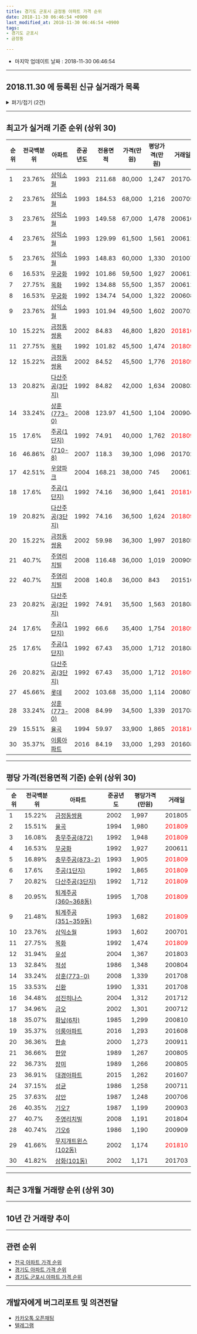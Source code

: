 ```yaml
---
title: 경기도 군포시 금정동 아파트 가격 순위
date: 2018-11-30 06:46:54 +0900
last_modified_at: 2018-11-30 06:46:54 +0900
tags:
- 경기도 군포시
- 금정동

---
```


* 마지막 업데이트 날짜 : 2018-11-30 06:46:54

---

## 2018.11.30 에 등록된 신규 실거래가 목록

<details>
<summary>펴기/접기 (2건)</summary>
<div markdown="1">

|아파트|전국백분위|준공년도|전용면적|가격(만원)|평당가격(만원)|거래일|
|---|---|---|---|---|---|---|
|[충무주공(872)](https://search.naver.com/search.naver?query=%EA%B2%BD%EA%B8%B0%EB%8F%84+%EA%B5%B0%ED%8F%AC%EC%8B%9C+%EA%B8%88%EC%A0%95%EB%8F%99+%EC%B6%A9%EB%AC%B4%EC%A3%BC%EA%B3%B5%28872%29)|16.08%|1992|44.06|20,000|1,497|<span style="color:red">201811</span>|
|[충무주공(872)](https://search.naver.com/search.naver?query=%EA%B2%BD%EA%B8%B0%EB%8F%84+%EA%B5%B0%ED%8F%AC%EC%8B%9C+%EA%B8%88%EC%A0%95%EB%8F%99+%EC%B6%A9%EB%AC%B4%EC%A3%BC%EA%B3%B5%28872%29)|16.08%|1992|44.06|22,900|1,715|<span style="color:red">201811</span>|


</div>
</details>

---

## 최고가 실거래 기준 순위 (상위 30)


|순위|전국백분위|아파트|준공년도|전용면적|가격(만원)|평당가격(만원)|거래일|
|---|---|---|---|---|---|---|---|
|1|23.76%|[삼익소월](https://search.naver.com/search.naver?query=%EA%B2%BD%EA%B8%B0%EB%8F%84+%EA%B5%B0%ED%8F%AC%EC%8B%9C+%EA%B8%88%EC%A0%95%EB%8F%99+%EC%82%BC%EC%9D%B5%EC%86%8C%EC%9B%94)|1993|211.68|80,000|1,247|201704|
|2|23.76%|[삼익소월](https://search.naver.com/search.naver?query=%EA%B2%BD%EA%B8%B0%EB%8F%84+%EA%B5%B0%ED%8F%AC%EC%8B%9C+%EA%B8%88%EC%A0%95%EB%8F%99+%EC%82%BC%EC%9D%B5%EC%86%8C%EC%9B%94)|1993|184.53|68,000|1,216|200705|
|3|23.76%|[삼익소월](https://search.naver.com/search.naver?query=%EA%B2%BD%EA%B8%B0%EB%8F%84+%EA%B5%B0%ED%8F%AC%EC%8B%9C+%EA%B8%88%EC%A0%95%EB%8F%99+%EC%82%BC%EC%9D%B5%EC%86%8C%EC%9B%94)|1993|149.58|67,000|1,478|200610|
|4|23.76%|[삼익소월](https://search.naver.com/search.naver?query=%EA%B2%BD%EA%B8%B0%EB%8F%84+%EA%B5%B0%ED%8F%AC%EC%8B%9C+%EA%B8%88%EC%A0%95%EB%8F%99+%EC%82%BC%EC%9D%B5%EC%86%8C%EC%9B%94)|1993|129.99|61,500|1,561|200611|
|5|23.76%|[삼익소월](https://search.naver.com/search.naver?query=%EA%B2%BD%EA%B8%B0%EB%8F%84+%EA%B5%B0%ED%8F%AC%EC%8B%9C+%EA%B8%88%EC%A0%95%EB%8F%99+%EC%82%BC%EC%9D%B5%EC%86%8C%EC%9B%94)|1993|148.83|60,000|1,330|201007|
|6|16.53%|[무궁화](https://search.naver.com/search.naver?query=%EA%B2%BD%EA%B8%B0%EB%8F%84+%EA%B5%B0%ED%8F%AC%EC%8B%9C+%EA%B8%88%EC%A0%95%EB%8F%99+%EB%AC%B4%EA%B6%81%ED%99%94)|1992|101.86|59,500|1,927|200611|
|7|27.75%|[목화](https://search.naver.com/search.naver?query=%EA%B2%BD%EA%B8%B0%EB%8F%84+%EA%B5%B0%ED%8F%AC%EC%8B%9C+%EA%B8%88%EC%A0%95%EB%8F%99+%EB%AA%A9%ED%99%94)|1992|134.88|55,500|1,357|200611|
|8|16.53%|[무궁화](https://search.naver.com/search.naver?query=%EA%B2%BD%EA%B8%B0%EB%8F%84+%EA%B5%B0%ED%8F%AC%EC%8B%9C+%EA%B8%88%EC%A0%95%EB%8F%99+%EB%AC%B4%EA%B6%81%ED%99%94)|1992|134.74|54,000|1,322|200608|
|9|23.76%|[삼익소월](https://search.naver.com/search.naver?query=%EA%B2%BD%EA%B8%B0%EB%8F%84+%EA%B5%B0%ED%8F%AC%EC%8B%9C+%EA%B8%88%EC%A0%95%EB%8F%99+%EC%82%BC%EC%9D%B5%EC%86%8C%EC%9B%94)|1993|101.94|49,500|1,602|200701|
|10|15.22%|[금정동쌍용](https://search.naver.com/search.naver?query=%EA%B2%BD%EA%B8%B0%EB%8F%84+%EA%B5%B0%ED%8F%AC%EC%8B%9C+%EA%B8%88%EC%A0%95%EB%8F%99+%EA%B8%88%EC%A0%95%EB%8F%99%EC%8C%8D%EC%9A%A9)|2002|84.83|46,800|1,820|<span style="color:red">201810</span>|
|11|27.75%|[목화](https://search.naver.com/search.naver?query=%EA%B2%BD%EA%B8%B0%EB%8F%84+%EA%B5%B0%ED%8F%AC%EC%8B%9C+%EA%B8%88%EC%A0%95%EB%8F%99+%EB%AA%A9%ED%99%94)|1992|101.82|45,500|1,474|<span style="color:red">201809</span>|
|12|15.22%|[금정동쌍용](https://search.naver.com/search.naver?query=%EA%B2%BD%EA%B8%B0%EB%8F%84+%EA%B5%B0%ED%8F%AC%EC%8B%9C+%EA%B8%88%EC%A0%95%EB%8F%99+%EA%B8%88%EC%A0%95%EB%8F%99%EC%8C%8D%EC%9A%A9)|2002|84.52|45,500|1,776|<span style="color:red">201809</span>|
|13|20.82%|[다산주공(3단지)](https://search.naver.com/search.naver?query=%EA%B2%BD%EA%B8%B0%EB%8F%84+%EA%B5%B0%ED%8F%AC%EC%8B%9C+%EA%B8%88%EC%A0%95%EB%8F%99+%EB%8B%A4%EC%82%B0%EC%A3%BC%EA%B3%B5%283%EB%8B%A8%EC%A7%80%29)|1992|84.82|42,000|1,634|200803|
|14|33.24%|[상훈(773-0)](https://search.naver.com/search.naver?query=%EA%B2%BD%EA%B8%B0%EB%8F%84+%EA%B5%B0%ED%8F%AC%EC%8B%9C+%EA%B8%88%EC%A0%95%EB%8F%99+%EC%83%81%ED%9B%88%28773-0%29)|2008|123.97|41,500|1,104|200904|
|15|17.6%|[주공(1단지)](https://search.naver.com/search.naver?query=%EA%B2%BD%EA%B8%B0%EB%8F%84+%EA%B5%B0%ED%8F%AC%EC%8B%9C+%EA%B8%88%EC%A0%95%EB%8F%99+%EC%A3%BC%EA%B3%B5%281%EB%8B%A8%EC%A7%80%29)|1992|74.91|40,000|1,762|<span style="color:red">201809</span>|
|16|46.86%|[(710-8)](https://search.naver.com/search.naver?query=%EA%B2%BD%EA%B8%B0%EB%8F%84+%EA%B5%B0%ED%8F%AC%EC%8B%9C+%EA%B8%88%EC%A0%95%EB%8F%99+%28710-8%29)|2007|118.3|39,300|1,096|201702|
|17|42.51%|[우양파크](https://search.naver.com/search.naver?query=%EA%B2%BD%EA%B8%B0%EB%8F%84+%EA%B5%B0%ED%8F%AC%EC%8B%9C+%EA%B8%88%EC%A0%95%EB%8F%99+%EC%9A%B0%EC%96%91%ED%8C%8C%ED%81%AC)|2004|168.21|38,000|745|200611|
|18|17.6%|[주공(1단지)](https://search.naver.com/search.naver?query=%EA%B2%BD%EA%B8%B0%EB%8F%84+%EA%B5%B0%ED%8F%AC%EC%8B%9C+%EA%B8%88%EC%A0%95%EB%8F%99+%EC%A3%BC%EA%B3%B5%281%EB%8B%A8%EC%A7%80%29)|1992|74.16|36,900|1,641|<span style="color:red">201810</span>|
|19|20.82%|[다산주공(3단지)](https://search.naver.com/search.naver?query=%EA%B2%BD%EA%B8%B0%EB%8F%84+%EA%B5%B0%ED%8F%AC%EC%8B%9C+%EA%B8%88%EC%A0%95%EB%8F%99+%EB%8B%A4%EC%82%B0%EC%A3%BC%EA%B3%B5%283%EB%8B%A8%EC%A7%80%29)|1992|74.16|36,500|1,624|<span style="color:red">201809</span>|
|20|15.22%|[금정동쌍용](https://search.naver.com/search.naver?query=%EA%B2%BD%EA%B8%B0%EB%8F%84+%EA%B5%B0%ED%8F%AC%EC%8B%9C+%EA%B8%88%EC%A0%95%EB%8F%99+%EA%B8%88%EC%A0%95%EB%8F%99%EC%8C%8D%EC%9A%A9)|2002|59.98|36,300|1,997|201805|
|21|40.7%|[주영리치빌](https://search.naver.com/search.naver?query=%EA%B2%BD%EA%B8%B0%EB%8F%84+%EA%B5%B0%ED%8F%AC%EC%8B%9C+%EA%B8%88%EC%A0%95%EB%8F%99+%EC%A3%BC%EC%98%81%EB%A6%AC%EC%B9%98%EB%B9%8C)|2008|116.48|36,000|1,019|200909|
|22|40.7%|[주영리치빌](https://search.naver.com/search.naver?query=%EA%B2%BD%EA%B8%B0%EB%8F%84+%EA%B5%B0%ED%8F%AC%EC%8B%9C+%EA%B8%88%EC%A0%95%EB%8F%99+%EC%A3%BC%EC%98%81%EB%A6%AC%EC%B9%98%EB%B9%8C)|2008|140.8|36,000|843|201510|
|23|20.82%|[다산주공(3단지)](https://search.naver.com/search.naver?query=%EA%B2%BD%EA%B8%B0%EB%8F%84+%EA%B5%B0%ED%8F%AC%EC%8B%9C+%EA%B8%88%EC%A0%95%EB%8F%99+%EB%8B%A4%EC%82%B0%EC%A3%BC%EA%B3%B5%283%EB%8B%A8%EC%A7%80%29)|1992|74.91|35,500|1,563|201808|
|24|17.6%|[주공(1단지)](https://search.naver.com/search.naver?query=%EA%B2%BD%EA%B8%B0%EB%8F%84+%EA%B5%B0%ED%8F%AC%EC%8B%9C+%EA%B8%88%EC%A0%95%EB%8F%99+%EC%A3%BC%EA%B3%B5%281%EB%8B%A8%EC%A7%80%29)|1992|66.6|35,400|1,754|<span style="color:red">201809</span>|
|25|17.6%|[주공(1단지)](https://search.naver.com/search.naver?query=%EA%B2%BD%EA%B8%B0%EB%8F%84+%EA%B5%B0%ED%8F%AC%EC%8B%9C+%EA%B8%88%EC%A0%95%EB%8F%99+%EC%A3%BC%EA%B3%B5%281%EB%8B%A8%EC%A7%80%29)|1992|67.43|35,000|1,712|201808|
|26|20.82%|[다산주공(3단지)](https://search.naver.com/search.naver?query=%EA%B2%BD%EA%B8%B0%EB%8F%84+%EA%B5%B0%ED%8F%AC%EC%8B%9C+%EA%B8%88%EC%A0%95%EB%8F%99+%EB%8B%A4%EC%82%B0%EC%A3%BC%EA%B3%B5%283%EB%8B%A8%EC%A7%80%29)|1992|67.43|35,000|1,712|<span style="color:red">201809</span>|
|27|45.66%|[롯데](https://search.naver.com/search.naver?query=%EA%B2%BD%EA%B8%B0%EB%8F%84+%EA%B5%B0%ED%8F%AC%EC%8B%9C+%EA%B8%88%EC%A0%95%EB%8F%99+%EB%A1%AF%EB%8D%B0)|2002|103.68|35,000|1,114|200807|
|28|33.24%|[상훈(773-0)](https://search.naver.com/search.naver?query=%EA%B2%BD%EA%B8%B0%EB%8F%84+%EA%B5%B0%ED%8F%AC%EC%8B%9C+%EA%B8%88%EC%A0%95%EB%8F%99+%EC%83%81%ED%9B%88%28773-0%29)|2008|84.99|34,500|1,339|201708|
|29|15.51%|[율곡](https://search.naver.com/search.naver?query=%EA%B2%BD%EA%B8%B0%EB%8F%84+%EA%B5%B0%ED%8F%AC%EC%8B%9C+%EA%B8%88%EC%A0%95%EB%8F%99+%EC%9C%A8%EA%B3%A1)|1994|59.97|33,900|1,865|<span style="color:red">201810</span>|
|30|35.37%|[이룸아파트](https://search.naver.com/search.naver?query=%EA%B2%BD%EA%B8%B0%EB%8F%84+%EA%B5%B0%ED%8F%AC%EC%8B%9C+%EA%B8%88%EC%A0%95%EB%8F%99+%EC%9D%B4%EB%A3%B8%EC%95%84%ED%8C%8C%ED%8A%B8)|2016|84.19|33,000|1,293|201608|


---

## 평당 가격(전용면적 기준) 순위 (상위 30)


|순위|전국백분위|아파트|준공년도|평당가격(만원)|거래일|
|---|---|---|---|---|---|
|1|15.22%|[금정동쌍용](https://search.naver.com/search.naver?query=%EA%B2%BD%EA%B8%B0%EB%8F%84+%EA%B5%B0%ED%8F%AC%EC%8B%9C+%EA%B8%88%EC%A0%95%EB%8F%99+%EA%B8%88%EC%A0%95%EB%8F%99%EC%8C%8D%EC%9A%A9)|2002|1,997|201805|
|2|15.51%|[율곡](https://search.naver.com/search.naver?query=%EA%B2%BD%EA%B8%B0%EB%8F%84+%EA%B5%B0%ED%8F%AC%EC%8B%9C+%EA%B8%88%EC%A0%95%EB%8F%99+%EC%9C%A8%EA%B3%A1)|1994|1,980|<span style="color:red">201809</span>|
|3|16.08%|[충무주공(872)](https://search.naver.com/search.naver?query=%EA%B2%BD%EA%B8%B0%EB%8F%84+%EA%B5%B0%ED%8F%AC%EC%8B%9C+%EA%B8%88%EC%A0%95%EB%8F%99+%EC%B6%A9%EB%AC%B4%EC%A3%BC%EA%B3%B5%28872%29)|1992|1,948|<span style="color:red">201809</span>|
|4|16.53%|[무궁화](https://search.naver.com/search.naver?query=%EA%B2%BD%EA%B8%B0%EB%8F%84+%EA%B5%B0%ED%8F%AC%EC%8B%9C+%EA%B8%88%EC%A0%95%EB%8F%99+%EB%AC%B4%EA%B6%81%ED%99%94)|1992|1,927|200611|
|5|16.89%|[충무주공(873-2)](https://search.naver.com/search.naver?query=%EA%B2%BD%EA%B8%B0%EB%8F%84+%EA%B5%B0%ED%8F%AC%EC%8B%9C+%EA%B8%88%EC%A0%95%EB%8F%99+%EC%B6%A9%EB%AC%B4%EC%A3%BC%EA%B3%B5%28873-2%29)|1993|1,905|<span style="color:red">201809</span>|
|6|17.6%|[주공(1단지)](https://search.naver.com/search.naver?query=%EA%B2%BD%EA%B8%B0%EB%8F%84+%EA%B5%B0%ED%8F%AC%EC%8B%9C+%EA%B8%88%EC%A0%95%EB%8F%99+%EC%A3%BC%EA%B3%B5%281%EB%8B%A8%EC%A7%80%29)|1992|1,865|<span style="color:red">201809</span>|
|7|20.82%|[다산주공(3단지)](https://search.naver.com/search.naver?query=%EA%B2%BD%EA%B8%B0%EB%8F%84+%EA%B5%B0%ED%8F%AC%EC%8B%9C+%EA%B8%88%EC%A0%95%EB%8F%99+%EB%8B%A4%EC%82%B0%EC%A3%BC%EA%B3%B5%283%EB%8B%A8%EC%A7%80%29)|1992|1,712|<span style="color:red">201809</span>|
|8|20.95%|[퇴계주공(360~368동)](https://search.naver.com/search.naver?query=%EA%B2%BD%EA%B8%B0%EB%8F%84+%EA%B5%B0%ED%8F%AC%EC%8B%9C+%EA%B8%88%EC%A0%95%EB%8F%99+%ED%87%B4%EA%B3%84%EC%A3%BC%EA%B3%B5%28360%7E368%EB%8F%99%29)|1995|1,708|<span style="color:red">201809</span>|
|9|21.48%|[퇴계주공(351~359동)](https://search.naver.com/search.naver?query=%EA%B2%BD%EA%B8%B0%EB%8F%84+%EA%B5%B0%ED%8F%AC%EC%8B%9C+%EA%B8%88%EC%A0%95%EB%8F%99+%ED%87%B4%EA%B3%84%EC%A3%BC%EA%B3%B5%28351%7E359%EB%8F%99%29)|1993|1,682|<span style="color:red">201809</span>|
|10|23.76%|[삼익소월](https://search.naver.com/search.naver?query=%EA%B2%BD%EA%B8%B0%EB%8F%84+%EA%B5%B0%ED%8F%AC%EC%8B%9C+%EA%B8%88%EC%A0%95%EB%8F%99+%EC%82%BC%EC%9D%B5%EC%86%8C%EC%9B%94)|1993|1,602|200701|
|11|27.75%|[목화](https://search.naver.com/search.naver?query=%EA%B2%BD%EA%B8%B0%EB%8F%84+%EA%B5%B0%ED%8F%AC%EC%8B%9C+%EA%B8%88%EC%A0%95%EB%8F%99+%EB%AA%A9%ED%99%94)|1992|1,474|<span style="color:red">201809</span>|
|12|31.94%|[유성](https://search.naver.com/search.naver?query=%EA%B2%BD%EA%B8%B0%EB%8F%84+%EA%B5%B0%ED%8F%AC%EC%8B%9C+%EA%B8%88%EC%A0%95%EB%8F%99+%EC%9C%A0%EC%84%B1)|2004|1,367|201803|
|13|32.84%|[적성](https://search.naver.com/search.naver?query=%EA%B2%BD%EA%B8%B0%EB%8F%84+%EA%B5%B0%ED%8F%AC%EC%8B%9C+%EA%B8%88%EC%A0%95%EB%8F%99+%EC%A0%81%EC%84%B1)|1986|1,348|200804|
|14|33.24%|[상훈(773-0)](https://search.naver.com/search.naver?query=%EA%B2%BD%EA%B8%B0%EB%8F%84+%EA%B5%B0%ED%8F%AC%EC%8B%9C+%EA%B8%88%EC%A0%95%EB%8F%99+%EC%83%81%ED%9B%88%28773-0%29)|2008|1,339|201708|
|15|33.53%|[신환](https://search.naver.com/search.naver?query=%EA%B2%BD%EA%B8%B0%EB%8F%84+%EA%B5%B0%ED%8F%AC%EC%8B%9C+%EA%B8%88%EC%A0%95%EB%8F%99+%EC%8B%A0%ED%99%98)|1990|1,331|201708|
|16|34.48%|[성진히나스](https://search.naver.com/search.naver?query=%EA%B2%BD%EA%B8%B0%EB%8F%84+%EA%B5%B0%ED%8F%AC%EC%8B%9C+%EA%B8%88%EC%A0%95%EB%8F%99+%EC%84%B1%EC%A7%84%ED%9E%88%EB%82%98%EC%8A%A4)|2004|1,312|201712|
|17|34.96%|[금오](https://search.naver.com/search.naver?query=%EA%B2%BD%EA%B8%B0%EB%8F%84+%EA%B5%B0%ED%8F%AC%EC%8B%9C+%EA%B8%88%EC%A0%95%EB%8F%99+%EA%B8%88%EC%98%A4)|2002|1,301|200712|
|18|35.07%|[화남(6차)](https://search.naver.com/search.naver?query=%EA%B2%BD%EA%B8%B0%EB%8F%84+%EA%B5%B0%ED%8F%AC%EC%8B%9C+%EA%B8%88%EC%A0%95%EB%8F%99+%ED%99%94%EB%82%A8%286%EC%B0%A8%29)|1985|1,299|200810|
|19|35.37%|[이룸아파트](https://search.naver.com/search.naver?query=%EA%B2%BD%EA%B8%B0%EB%8F%84+%EA%B5%B0%ED%8F%AC%EC%8B%9C+%EA%B8%88%EC%A0%95%EB%8F%99+%EC%9D%B4%EB%A3%B8%EC%95%84%ED%8C%8C%ED%8A%B8)|2016|1,293|201608|
|20|36.36%|[한솔](https://search.naver.com/search.naver?query=%EA%B2%BD%EA%B8%B0%EB%8F%84+%EA%B5%B0%ED%8F%AC%EC%8B%9C+%EA%B8%88%EC%A0%95%EB%8F%99+%ED%95%9C%EC%86%94)|2000|1,273|200911|
|21|36.66%|[한양](https://search.naver.com/search.naver?query=%EA%B2%BD%EA%B8%B0%EB%8F%84+%EA%B5%B0%ED%8F%AC%EC%8B%9C+%EA%B8%88%EC%A0%95%EB%8F%99+%ED%95%9C%EC%96%91)|1989|1,267|200805|
|22|36.73%|[장미](https://search.naver.com/search.naver?query=%EA%B2%BD%EA%B8%B0%EB%8F%84+%EA%B5%B0%ED%8F%AC%EC%8B%9C+%EA%B8%88%EC%A0%95%EB%8F%99+%EC%9E%A5%EB%AF%B8)|1989|1,266|200805|
|23|36.91%|[대경아파트](https://search.naver.com/search.naver?query=%EA%B2%BD%EA%B8%B0%EB%8F%84+%EA%B5%B0%ED%8F%AC%EC%8B%9C+%EA%B8%88%EC%A0%95%EB%8F%99+%EB%8C%80%EA%B2%BD%EC%95%84%ED%8C%8C%ED%8A%B8)|2015|1,262|201607|
|24|37.15%|[성균](https://search.naver.com/search.naver?query=%EA%B2%BD%EA%B8%B0%EB%8F%84+%EA%B5%B0%ED%8F%AC%EC%8B%9C+%EA%B8%88%EC%A0%95%EB%8F%99+%EC%84%B1%EA%B7%A0)|1986|1,258|200711|
|25|37.63%|[상안](https://search.naver.com/search.naver?query=%EA%B2%BD%EA%B8%B0%EB%8F%84+%EA%B5%B0%ED%8F%AC%EC%8B%9C+%EA%B8%88%EC%A0%95%EB%8F%99+%EC%83%81%EC%95%88)|1987|1,248|200706|
|26|40.35%|[기오7](https://search.naver.com/search.naver?query=%EA%B2%BD%EA%B8%B0%EB%8F%84+%EA%B5%B0%ED%8F%AC%EC%8B%9C+%EA%B8%88%EC%A0%95%EB%8F%99+%EA%B8%B0%EC%98%A47)|1987|1,199|200903|
|27|40.7%|[주영리치빌](https://search.naver.com/search.naver?query=%EA%B2%BD%EA%B8%B0%EB%8F%84+%EA%B5%B0%ED%8F%AC%EC%8B%9C+%EA%B8%88%EC%A0%95%EB%8F%99+%EC%A3%BC%EC%98%81%EB%A6%AC%EC%B9%98%EB%B9%8C)|2008|1,191|201804|
|28|40.74%|[기오6](https://search.naver.com/search.naver?query=%EA%B2%BD%EA%B8%B0%EB%8F%84+%EA%B5%B0%ED%8F%AC%EC%8B%9C+%EA%B8%88%EC%A0%95%EB%8F%99+%EA%B8%B0%EC%98%A46)|1986|1,190|200909|
|29|41.66%|[무지개트윈스(102동)](https://search.naver.com/search.naver?query=%EA%B2%BD%EA%B8%B0%EB%8F%84+%EA%B5%B0%ED%8F%AC%EC%8B%9C+%EA%B8%88%EC%A0%95%EB%8F%99+%EB%AC%B4%EC%A7%80%EA%B0%9C%ED%8A%B8%EC%9C%88%EC%8A%A4%28102%EB%8F%99%29)|2002|1,174|<span style="color:red">201810</span>|
|30|41.82%|[삼화(101동)](https://search.naver.com/search.naver?query=%EA%B2%BD%EA%B8%B0%EB%8F%84+%EA%B5%B0%ED%8F%AC%EC%8B%9C+%EA%B8%88%EC%A0%95%EB%8F%99+%EC%82%BC%ED%99%94%28101%EB%8F%99%29)|2002|1,171|201703|


---

## 최근 3개월 거래량 순위 (상위 30)


<div style="width:100%;">
    <canvas id="deal_count_ranking" height="286"></canvas>
</div>


<script>
new Chart(document.getElementById("deal_count_ranking"), {
    type: 'horizontalBar',
    data: {
        labels: ['충무주공(872)', '주공(1단지)', '율곡', '퇴계주공(351~359동)', '퇴계주공(360~368동)', '다산주공(3단지)', '충무주공(873-2)', '무궁화', '삼익소월', '목화', '신환', '금정동쌍용', '한양', '기오6', '은성', '상안', '금호(101동)', '무지개트윈스(102동)', '대흥', '성진히나스', '롯데', '상훈(773-0)'],
        datasets: [{
            label: '실거래 수',
            data: [44, 36, 35, 27, 26, 13, 9, 6, 5, 5, 5, 4, 2, 2, 2, 1, 1, 1, 1, 1, 1, 1],
            borderColor: "rgba(255, 0, 128, 1)",
            backgroundColor: "rgba(255, 0, 128, 0.5)",
            fill: false,
        }]
    },
    options: {
        responsive: true,
        title: {
            display: true,
            text: '최근 3개월 거래량 순위'
        },
        tooltips: {
            mode: 'index',
            intersect: false,
            callbacks: {
                title: function(tooltipItems, data) {
                    return "실거래 수:";
                },
                label: function(tooltipItem, data) {
                    return data.labels[tooltipItem.index] + ": " + tooltipItem.xLabel;
                }
            }
        },
        hover: {
            mode: 'nearest',
            intersect: true
        },
        scales: {
            xAxes: [{
                display: true,
                scaleLabel: {
                    display: true,
                    labelString: '실거래 수'
                },
                ticks: {
                    suggestedMin: 0,
                }
            }],
            yAxes: [{
                display: true,
                ticks: {
                    autoSkip: false,
                    callback: function(value, index, values) {
                        if (value.length > 15)
                            return value.substr(0, 13) + "...";
                        else
                            return value;
                    }
                },
                scaleLabel: {
                    display: false,
                }
            }]
        }
    }
});

</script>


---

## 10년 간 거래량 추이


<div style="width:100%;">
    <canvas id="deal_progress" height="250"></canvas>
</div>

<script>
new Chart(document.getElementById("deal_progress"), {
    type: 'line',
    data: {
        labels: ['200811','200812','200901','200902','200903','200904','200905','200906','200907','200908','200909','200910','200911','200912','201001','201002','201003','201004','201005','201006','201007','201008','201009','201010','201011','201012','201101','201102','201103','201104','201105','201106','201107','201108','201109','201110','201111','201112','201201','201202','201203','201204','201205','201206','201207','201208','201209','201210','201211','201212','201301','201302','201303','201304','201305','201306','201307','201308','201309','201310','201311','201312','201401','201402','201403','201404','201405','201406','201407','201408','201409','201410','201411','201412','201501','201502','201503','201504','201505','201506','201507','201508','201509','201510','201511','201512','201601','201602','201603','201604','201605','201606','201607','201608','201609','201610','201611','201612','201701','201702','201703','201704','201705','201706','201707','201708','201709','201710','201711','201712','201801','201802','201803','201804','201805','201806','201807','201808','201809','201810','201811'],
        datasets: [{
            label: '실거래 수',
            pointRadius: 1,
            data: [14, 16, 47, 70, 78, 113, 97, 106, 115, 182, 104, 51, 52, 47, 60, 49, 56, 48, 45, 43, 45, 55, 55, 86, 90, 99, 139, 128, 77, 59, 91, 104, 119, 144, 129, 71, 53, 51, 74, 73, 61, 73, 59, 44, 49, 43, 64, 74, 54, 54, 32, 78, 98, 104, 116, 85, 54, 129, 89, 115, 61, 78, 85, 106, 86, 61, 70, 70, 105, 136, 129, 105, 82, 82, 130, 138, 160, 143, 129, 104, 121, 85, 105, 100, 67, 46, 55, 72, 126, 102, 122, 155, 120, 104, 111, 110, 49, 39, 38, 76, 88, 107, 100, 130, 115, 88, 79, 65, 52, 43, 65, 44, 70, 40, 52, 59, 44, 285, 158, 59, 11],
            borderColor: "rgba(255, 201, 14, 1)",
            backgroundColor: "rgba(255, 201, 14, 0.5)",
            fill: true,
        }]
    },
    options: {
        responsive: true,
        title: {
            display: true,
            text: '10년간 거래량 추이'
        },
        tooltips: {
            mode: 'index',
            intersect: false,
        },
        hover: {
            mode: 'nearest',
            intersect: true
        },
        scales: {
            xAxes: [{
                display: true,
                scaleLabel: {
                    display: true,
                    labelString: '년/월'
                }
            }],
            yAxes: [{
                display: true,
                ticks: {
                    suggestedMin: 0,
                },
                scaleLabel: {
                    display: true,
                    labelString: '실거래 수'
                }
            }]
        }
    }
});

</script>


---

## 관련 순위

- [전국 아파트 가격 순위](https://inasie.github.io/apt-ranking/전국)
- [경기도 아파트 가격 순위](https://inasie.github.io/apt-ranking/경기도)
- [경기도 군포시 아파트 가격 순위](https://inasie.github.io/apt-ranking/경기도-군포시)


---

## 개발자에게 버그리포트 및 의견전달

- [카카오톡 오픈채팅](https://open.kakao.com/o/gLJUAP4)
- [텔레그램](https://t.me/inasie)

